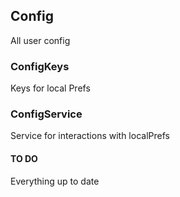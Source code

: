 ## Config
All user config

### ConfigKeys
Keys for local Prefs

### ConfigService
Service for interactions with localPrefs

#### TO DO
Everything up to date